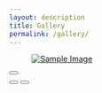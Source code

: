 ```yaml
---
layout: description
title: Gallery
permalink: /gallery/
---
```


<section>
    <!-- 갤러리 -->
    <div id="area6" idx="6">
        <section class="gallery line" id="gallery">
            <div class="area">
                <!-- 갤러리 타입01 / 바둑판 썸네일 확대 -->
                <div class="gallery_type01">
                    <div class="skin_gallery">
                        <figure>
                            <a href="https://resources.barunsonmcard.com/upload/invitation/240313/582438/gallery/3f8ad9cc-188c-4936-bcd8-404543f1caca.jpeg" style="background: url(https://resources.barunsonmcard.com/upload/invitation/240313/582438/gallery/cbf36232-504f-4909-935e-20a4f7868478.jpeg) no-repeat center center" itemprop="contentUrl" data-size="800x1065.9259" class="setimgsize">
                                <img src="/img/skin/img_frame.png" class="img_frame" itemprop="thumbnail" alt="Sample Image">
                            </a>
                        </figure>
                    </div>
                </div>
                <!-- 갤러리 확대 -->
                <div class="pswp" tabindex="-1" role="dialog" aria-hidden="true">
                    <div class="pswp__bg"></div>
                    <div class="pswp__scroll-wrap">
                        <div class="pswp__container">
                            <div class="pswp__item"></div>
                            <div class="pswp__item"></div>
                            <div class="pswp__item"></div>
                        </div>
                        <div class="pswp__ui pswp__ui--hidden">
                            <div class="pswp__top-bar">
                                <div class="pswp__counter"></div>
                                <button class="pswp__button pswp__button--close" title="Close (Esc)"></button>
                                <div class="pswp__preloader">
                                    <div class="pswp__preloader__icn">
                                        <div class="pswp__preloader__cut">
                                            <div class="pswp__preloader__donut"></div>
                                        </div>
                                    </div>
                                </div>
                            </div>
                            <div class="pswp__share-modal pswp__share-modal--hidden pswp__single-tap">
                                <div class="pswp__share-tooltip"></div>
                            </div>
                            <button class="pswp__button pswp__button--arrow--left" title="Previous (arrow left)"></button>
                            <button class="pswp__button pswp__button--arrow--right" title="Next (arrow right)"></button>
                            <div class="pswp__caption">
                                <div class="pswp__caption__center"></div>
                            </div>
                        </div>
                    </div>
                </div>
                <!-- / 갤러리 확대 -->
            </div>
        </section>
    </div>
</section>

<!-- PhotoSwipe Core JS -->
<link rel="stylesheet" href="https://cdnjs.cloudflare.com/ajax/libs/photoswipe/4.1.3/photoswipe.min.css">
<link rel="stylesheet" href="https://cdnjs.cloudflare.com/ajax/libs/photoswipe/4.1.3/default-skin/default-skin.min.css">
<script src="https://cdnjs.cloudflare.com/ajax/libs/photoswipe/4.1.3/photoswipe.min.js"></script>
<script src="https://cdnjs.cloudflare.com/ajax/libs/photoswipe/4.1.3/photoswipe-ui-default.min.js"></script>
<script>
    var initPhotoSwipeFromDOM = function(gallerySelector) {

        var parseThumbnailElements = function(el) {
            var thumbElements = el.childNodes,
                numNodes = thumbElements.length,
                items = [],
                figureEl,
                linkEl,
                size,
                item;

            for(var i = 0; i < numNodes; i++) {
                figureEl = thumbElements[i]; // <figure> element

                if(figureEl.nodeType !== 1) {
                    continue;
                }

                linkEl = figureEl.children[0]; // <a> element
                size = linkEl.getAttribute('data-size').split('x');

                item = {
                    src: linkEl.getAttribute('href'),
                    w: parseInt(size[0], 10),
                    h: parseInt(size[1], 10)
                };

                if(linkEl.children.length > 0) {
                    item.msrc = linkEl.children[0].getAttribute('src');
                }

                item.el = figureEl;

                items.push(item);
            }

            return items;
        };

        var closest = function closest(el, fn) {
            return el && ( fn(el) ? el : closest(el.parentNode, fn) );
        };

        var onThumbnailsClick = function(e) {
            e.preventDefault ? e.preventDefault() : e.returnValue = false;

            var eTarget = e.target || e.srcElement;

            var clickedListItem = closest(eTarget, function(el) {
                return (el.tagName && el.tagName.toUpperCase() === 'FIGURE');
            });

            if(!clickedListItem) {
                return;
            }

            var clickedGallery = clickedListItem.parentNode,
                childNodes = clickedListItem.parentNode.childNodes,
                numChildNodes = childNodes.length,
                nodeIndex = 0,
                index;

            for (var i = 0; i < numChildNodes; i++) {
                if(childNodes[i].nodeType !== 1) {
                    continue;
                }

                if(childNodes[i] === clickedListItem) {
                    index = nodeIndex;
                    break;
                }
                nodeIndex++;
            }

            if(index >= 0) {
                openPhotoSwipe(index, clickedGallery);
            }
            return false;
        };

        var photoswipeParseHash = function() {
            var hash = window.location.hash.substring(1),
                params = {};

            if(hash.length < 5) {
                return params;
            }

            var vars = hash.split('&');
            for (var i = 0; i < vars.length; i++) {
                if(!vars[i]) {
                    continue;
                }
                var pair = vars[i].split('=');
                if(pair.length < 2) {
                    continue;
                }
                params[pair[0]] = pair[1];
            }

            if(params.gid) {
                params.gid = parseInt(params.gid, 10);
            }

            return params;
        };

        var openPhotoSwipe = function(index, galleryElement, disableAnimation, fromURL) {
            var pswpElement = document.querySelectorAll('.pswp')[0],
                gallery,
                options,
                items;

            items = parseThumbnailElements(galleryElement);

            options = {
                index: index,
                galleryUID: galleryElement.getAttribute('data-pswp-uid'),
                getThumbBoundsFn: function(index) {
                    var thumbnail = items[index].el.getElementsByTagName('img')[0],
                        pageYScroll = window.pageYOffset || document.documentElement.scrollTop,
                        rect = thumbnail.getBoundingClientRect();

                    return {x:rect.left, y:rect.top + pageYScroll, w:rect.width};
                }
            };

            if(fromURL) {
                if(options.galleryPIDs) {
                    for(var j = 0; j < items.length; j++) {
                        if(items[j].pid == index) {
                            options.index = j;
                            break;
                        }
                    }
                } else {
                    options.index = parseInt(index, 10) - 1;
                }
            }

            if(isNaN(options.index)) {
                return;
            }

            if(disableAnimation) {
                options.showAnimationDuration = 0;
            }

            gallery = new PhotoSwipe(pswpElement, PhotoSwipeUI_Default, items, options);
            gallery.init();
        };

        var galleryElements = document.querySelectorAll(gallerySelector);

        for(var i = 0, l = galleryElements.length; i < l; i++) {
            galleryElements[i].setAttribute('data-pswp-uid', i+1);
            galleryElements[i].onclick = onThumbnailsClick;
        }

        var hashData = photoswipeParseHash();
        if(hashData.pid && hashData.gid) {
            openPhotoSwipe(hashData.pid ,  galleryElements[ hashData.gid - 1 ], true, true);
        }
    };

    initPhotoSwipeFromDOM('.gallery');
</script>
